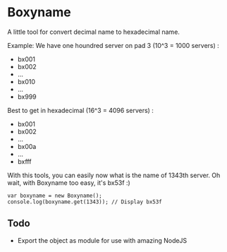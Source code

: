 # Boxyname

A little tool for convert decimal name to hexadecimal name.

Example:
We have one houndred server on pad 3 (10^3 = 1000 servers) :
- bx001
- bx002
- ...
- bx010
- ...
- bx999

Best to get in hexadecimal (16^3 = 4096 servers) :
- bx001
- bx002
- ...
- bx00a
- ...
- bxfff

With this tools, you can easily now what is the name of 1343th server. Oh wait, with Boxyname too easy, it's bx53f :)

```
var boxyname = new Boxyname();
console.log(boxyname.get(1343)); // Display bx53f
```

## Todo

- Export the object as module for use with amazing NodeJS
